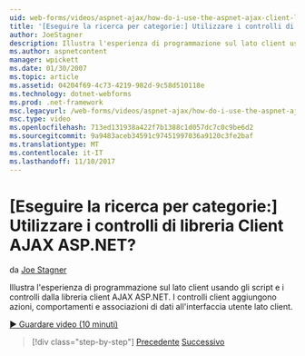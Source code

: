 ```yaml
---
uid: web-forms/videos/aspnet-ajax/how-do-i-use-the-aspnet-ajax-client-library-controls
title: '[Eseguire la ricerca per categorie:] Utilizzare i controlli di libreria Client AJAX ASP.NET? | Microsoft Docs'
author: JoeStagner
description: Illustra l'esperienza di programmazione sul lato client usando gli script e i controlli dalla libreria client AJAX ASP.NET. I controlli client aggiungono azioni, behavio...
ms.author: aspnetcontent
manager: wpickett
ms.date: 01/30/2007
ms.topic: article
ms.assetid: 04204f69-4c73-4219-982d-9c58d510118e
ms.technology: dotnet-webforms
ms.prod: .net-framework
msc.legacyurl: /web-forms/videos/aspnet-ajax/how-do-i-use-the-aspnet-ajax-client-library-controls
msc.type: video
ms.openlocfilehash: 713ed131938a422f7b1388c1d057dc7c0c9be6d2
ms.sourcegitcommit: 9a9483aceb34591c97451997036a9120c3fe2baf
ms.translationtype: MT
ms.contentlocale: it-IT
ms.lasthandoff: 11/10/2017
---
```

<a name="how-do-i-use-the-aspnet-ajax-client-library-controls"></a>[Eseguire la ricerca per categorie:] Utilizzare i controlli di libreria Client AJAX ASP.NET?
====================
da [Joe Stagner](https://github.com/JoeStagner)

Illustra l'esperienza di programmazione sul lato client usando gli script e i controlli dalla libreria client AJAX ASP.NET. I controlli client aggiungono azioni, comportamenti e associazioni di dati all'interfaccia utente lato client.

[&#9654; Guardare video (10 minuti)](https://channel9.msdn.com/Blogs/ASP-NET-Site-Videos/how-do-i-use-the-aspnet-ajax-client-library-controls)

>[!div class="step-by-step"]
[Precedente](how-do-i-aspnet-ajax-enable-an-existing-web-service.md)
[Successivo](how-do-i-use-an-aspnet-ajax-scriptmanagerproxy.md)
